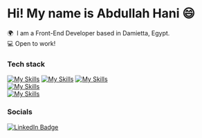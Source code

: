 Hi! My name is Abdullah Hani 😄
========================================================================================================================================

🌍  I am a Front-End Developer based in Damietta, Egypt.
<br/>
💻  Open to work!
<br/>

### Tech stack

[![My Skills](https://skillicons.dev/icons?i=html,css)](https://skillicons.dev) 
[![My Skills](https://skillicons.dev/icons?i=js,ts)](https://skillicons.dev) 
[![My Skills](https://skillicons.dev/icons?i=react,next,redux)](https://skillicons.dev)  
[![My Skills](https://skillicons.dev/icons?i=tailwind,scss,bootstrap)](https://skillicons.dev)  
[![My Skills](https://skillicons.dev/icons?i=materialui,vite)](https://skillicons.dev)
<br/>


### Socials

<div id="badges">
  <a href="https://www.linkedin.com/in/stefan-topalovic-dev/">
    <img src="https://img.shields.io/badge/LinkedIn-blue?style=for-the-badge&logo=linkedin&logoColor=white" alt="LinkedIn Badge"/>
  </a>
</div>
